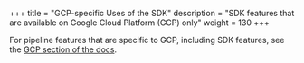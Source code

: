 +++
title = "GCP-specific Uses of the SDK"
description = "SDK features that are available on Google Cloud Platform (GCP) only"
weight = 130
+++

For pipeline features that are specific to GCP, including SDK features, see the 
[GCP section of the docs](/docs/gke/pipelines/).
